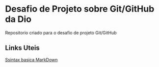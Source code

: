 # Desafio de Projeto sobre Git/GitHub da Dio
Repositorio criado para o desafio de projeto Git/GitHub

## Links Uteis
[Ssintax basica MarkDown](https://markdown.net.br/sintaxe-basica/)

